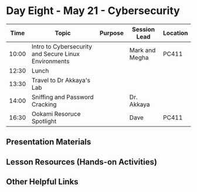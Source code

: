 # Day Eight - May 21 - Cybersecurity

| Time | Topic | Purpose | Session Lead | Location |
|------|-------|---------|--------------|----------|
| 10:00 | Intro to Cybersecurity and Secure Linux Environments | | Mark and Megha | PC411 | 
| 12:30 | Lunch | | | |
| 13:30 | Travel to Dr Akkaya's Lab | | | |
| 14:00 | Sniffing and Password Cracking | | Dr. Akkaya | | 
| 16:30 | Ookami Resoruce Spotlight | | Dave | PC411 | 

## Presentation Materials

## Lesson Resources (Hands-on Activities)

## Other Helpful Links
